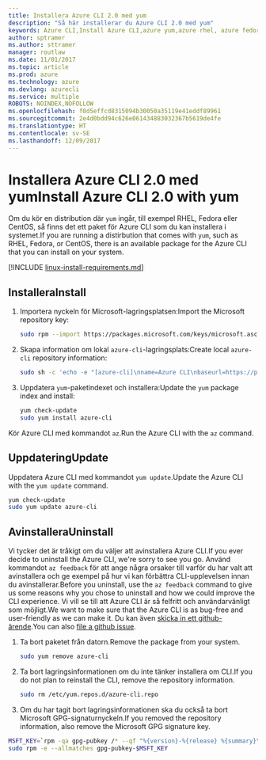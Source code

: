 ```yaml
---
title: Installera Azure CLI 2.0 med yum
description: "Så här installerar du Azure CLI 2.0 med yum"
keywords: Azure CLI,Install Azure CLI,azure yum,azure rhel, azure fedora, azure centos
author: sptramer
ms.author: sttramer
manager: routlaw
ms.date: 11/01/2017
ms.topic: article
ms.prod: azure
ms.technology: azure
ms.devlang: azurecli
ms.service: multiple
ROBOTS: NOINDEX,NOFOLLOW
ms.openlocfilehash: f0d5effcd8315094b30050a35119e41eddf89961
ms.sourcegitcommit: 2e4d0bdd94c626e061434883032367b5619de4fe
ms.translationtype: HT
ms.contentlocale: sv-SE
ms.lasthandoff: 12/09/2017
---
```

# <a name="install-azure-cli-20-with-yum"></a><span data-ttu-id="7b947-104">Installera Azure CLI 2.0 med yum</span><span class="sxs-lookup"><span data-stu-id="7b947-104">Install Azure CLI 2.0 with yum</span></span>

<span data-ttu-id="7b947-105">Om du kör en distribution där `yum` ingår, till exempel RHEL, Fedora eller CentOS, så finns det ett paket för Azure CLI som du kan installera i systemet.</span><span class="sxs-lookup"><span data-stu-id="7b947-105">If you are running a distirbution that comes with `yum`, such as RHEL, Fedora, or CentOS, there is an available package for the Azure CLI that you can install on your system.</span></span>

[!INCLUDE [linux-install-requirements.md](includes/linux-install-requirements.md)]

## <a name="install"></a><span data-ttu-id="7b947-106">Installera</span><span class="sxs-lookup"><span data-stu-id="7b947-106">Install</span></span>

1. <span data-ttu-id="7b947-107">Importera nyckeln för Microsoft-lagringsplatsen:</span><span class="sxs-lookup"><span data-stu-id="7b947-107">Import the Microsoft repository key:</span></span>

   ```bash
   sudo rpm --import https://packages.microsoft.com/keys/microsoft.asc
   ```

2. <span data-ttu-id="7b947-108">Skapa information om lokal `azure-cli`-lagringsplats:</span><span class="sxs-lookup"><span data-stu-id="7b947-108">Create local `azure-cli` repository information:</span></span>

   ```bash
   sudo sh -c 'echo -e "[azure-cli]\nname=Azure CLI\nbaseurl=https://packages.microsoft.com/yumrepos/azure-cli\nenabled=1\ngpgcheck=1\ngpgkey=https://packages.microsoft.com/keys/microsoft.asc" > /etc/yum.repos.d/azure-cli.repo'
   ```

3. <span data-ttu-id="7b947-109">Uppdatera `yum`-paketindexet och installera:</span><span class="sxs-lookup"><span data-stu-id="7b947-109">Update the `yum` package index and install:</span></span>

   ```bash
   yum check-update
   sudo yum install azure-cli
   ```

<span data-ttu-id="7b947-110">Kör Azure CLI med kommandot `az`.</span><span class="sxs-lookup"><span data-stu-id="7b947-110">Run the Azure CLI with the `az` command.</span></span>

## <a name="update"></a><span data-ttu-id="7b947-111">Uppdatering</span><span class="sxs-lookup"><span data-stu-id="7b947-111">Update</span></span>

<span data-ttu-id="7b947-112">Uppdatera Azure CLI med kommandot `yum update`.</span><span class="sxs-lookup"><span data-stu-id="7b947-112">Update the Azure CLI with the `yum update` command.</span></span>

```bash
yum check-update
sudo yum update azure-cli
```

## <a name="uninstall"></a><span data-ttu-id="7b947-113">Avinstallera</span><span class="sxs-lookup"><span data-stu-id="7b947-113">Uninstall</span></span>

<span data-ttu-id="7b947-114">Vi tycker det är tråkigt om du väljer att avinstallera Azure CLI.</span><span class="sxs-lookup"><span data-stu-id="7b947-114">If you ever decide to uninstall the Azure CLI, we're sorry to see you go.</span></span> <span data-ttu-id="7b947-115">Använd kommandot `az feedback` för att ange några orsaker till varför du har valt att avinstallera och ge exempel på hur vi kan förbättra CLI-upplevelsen innan du avinstallerar.</span><span class="sxs-lookup"><span data-stu-id="7b947-115">Before you uninstall, use the `az feedback` command to give us some reasons why you chose to uninstall and how we could improve the CLI experience.</span></span> <span data-ttu-id="7b947-116">Vi vill se till att Azure CLI är så felfritt och användarvänligt som möjligt.</span><span class="sxs-lookup"><span data-stu-id="7b947-116">We want to make sure that the Azure CLI is as bug-free and user-friendly as we can make it.</span></span> <span data-ttu-id="7b947-117">Du kan även [skicka in ett github-ärende](https://github.com/Azure/azure-cli/issues).</span><span class="sxs-lookup"><span data-stu-id="7b947-117">You can also [file a github issue](https://github.com/Azure/azure-cli/issues).</span></span>

1. <span data-ttu-id="7b947-118">Ta bort paketet från datorn.</span><span class="sxs-lookup"><span data-stu-id="7b947-118">Remove the package from your system.</span></span>

   ```bash
   sudo yum remove azure-cli
   ```

2. <span data-ttu-id="7b947-119">Ta bort lagringsinformationen om du inte tänker installera om CLI.</span><span class="sxs-lookup"><span data-stu-id="7b947-119">If you do not plan to reinstall the CLI, remove the repository information.</span></span>

   ```bash
   sudo rm /etc/yum.repos.d/azure-cli.repo
   ```

3. <span data-ttu-id="7b947-120">Om du har tagit bort lagringsinformationen ska du också ta bort Microsoft GPG-signaturnyckeln.</span><span class="sxs-lookup"><span data-stu-id="7b947-120">If you removed the repository information, also remove the Microsoft GPG signature key.</span></span>

  ```bash
  MSFT_KEY=`rpm -qa gpg-pubkey /* --qf "%{version}-%{release} %{summary}\n" | grep Microsoft | awk '{print $1}'`
  sudo rpm -e --allmatches gpg-pubkey-$MSFT_KEY
  ```
